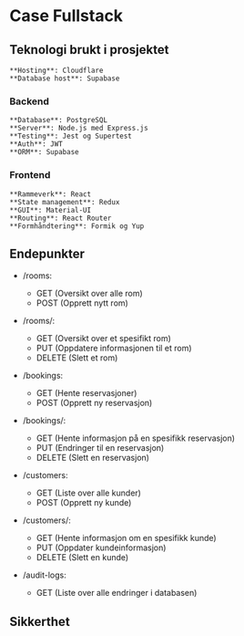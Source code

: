 # Case Fullstack

## Teknologi brukt i prosjektet

    **Hosting**: Cloudflare
    **Database host**: Supabase

### Backend

    **Database**: PostgreSQL
    **Server**: Node.js med Express.js
    **Testing**: Jest og Supertest
    **Auth**: JWT
    **ORM**: Supabase

### Frontend

    **Rammeverk**: React
    **State management**: Redux
    **GUI**: Material-UI
    **Routing**: React Router
    **Formhåndtering**: Formik og Yup

## Endepunkter

- /rooms:
    * GET (Oversikt over alle rom)
    * POST (Opprett nytt rom)

- /rooms/:
    * GET (Oversikt over et spesifikt rom)
    * PUT (Oppdatere informasjonen til et rom)
    * DELETE (Slett et rom)

- /bookings:
    * GET (Hente reservasjoner)
    * POST (Opprett ny reservasjon)

- /bookings/:
    * GET (Hente informasjon på en spesifikk reservasjon)
    * PUT (Endringer til en reservasjon)
    * DELETE (Slett en reservasjon)

- /customers:
    * GET (Liste over alle kunder)
    * POST (Opprett ny kunde)

- /customers/:
    * GET (Hente informasjon om en spesifikk kunde)
    * PUT (Oppdater kundeinformasjon)
    * DELETE (Slett en kunde)

- /audit-logs:
    * GET (Liste over alle endringer i databasen)

## Sikkerthet
